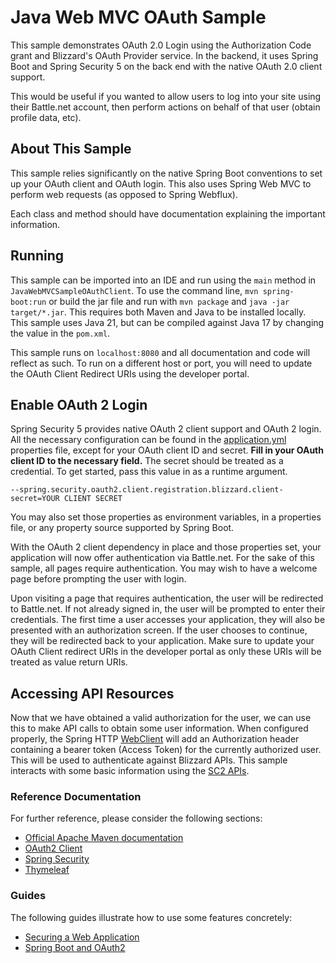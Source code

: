 # Java Web MVC OAuth Sample

This sample demonstrates OAuth 2.0 Login using the Authorization Code grant
and Blizzard's OAuth Provider service. In the backend, it uses Spring Boot and Spring Security 5 on the back end with the
native OAuth 2.0 client support.

This would be useful if you wanted to allow users to log into your site using
their Battle.net account, then perform actions on behalf of that user (obtain profile data, etc).

## About This Sample
This sample relies significantly on the native Spring Boot conventions to set up your OAuth client
and OAuth login. This also uses Spring Web MVC to perform web requests (as opposed to Spring Webflux).

Each class and method should have documentation explaining the important information.

## Running
This sample can be imported into an IDE and run using the `main` method in `JavaWebMVCSampleOAuthClient`.
To use the command line, `mvn spring-boot:run` or build the jar file and run with `mvn package` and
`java -jar target/*.jar`. This requires both Maven and Java to be installed locally. This sample
uses Java 21, but can be compiled against Java 17 by changing the value in the `pom.xml`.

This sample runs on `localhost:8080` and all documentation and code will reflect as such. To run
on a different host or port, you will need to update the OAuth Client Redirect URIs using the
developer portal.

## Enable OAuth 2 Login
Spring Security 5 provides native OAuth 2 client support and OAuth 2 login. All the necessary
configuration can be found in the [application.yml] properties file, except for your OAuth client
ID and secret. **Fill in your OAuth client ID to the necessary field.** The secret should be treated
as a credential. To get started, pass this value in as a runtime argument.

`--spring.security.oauth2.client.registration.blizzard.client-secret=YOUR CLIENT SECRET`

You may also set those properties as environment variables, in a properties file, or any property
source supported by Spring Boot.

With the OAuth 2 client dependency in place and those properties set, your application will
now offer authentication via Battle.net. For the sake of this sample, all pages require authentication.
You may wish to have a welcome page before prompting the user with login.

Upon visiting a page that requires authentication, the user will be redirected to Battle.net. If
not already signed in, the user will be prompted to enter their credentials. The first time a user accesses
your application, they will also be presented with an authorization screen. If the user chooses to
continue, they will be redirected back to your application. Make sure to update your OAuth Client redirect URIs
in the developer portal as only these URIs will be treated as value return URIs.

## Accessing API Resources

Now that we have obtained a valid authorization for the user, we can use this to make API calls to obtain some user information.
When configured properly, the Spring HTTP [WebClient] will add an Authorization header containing a bearer token (Access
Token) for the currently authorized user. This will be used to authenticate against Blizzard APIs. This sample
interacts with some basic information using the [SC2 APIs].

### Reference Documentation

For further reference, please consider the following sections:

* [Official Apache Maven documentation](https://maven.apache.org/guides/index.html)
* [OAuth2 Client](https://docs.spring.io/spring-boot/docs/2.5.1/reference/htmlsingle/#boot-features-security-oauth2-client)
* [Spring Security](https://docs.spring.io/spring-boot/docs/2.5.1/reference/htmlsingle/#boot-features-security)
* [Thymeleaf](https://docs.spring.io/spring-boot/docs/2.5.1/reference/htmlsingle/#boot-features-spring-mvc-template-engines)

### Guides

The following guides illustrate how to use some features concretely:

* [Securing a Web Application](https://spring.io/guides/gs/securing-web/)
* [Spring Boot and OAuth2](https://spring.io/guides/tutorials/spring-boot-oauth2/)

[application.yml]: src/main/resources/application.yml
[SC2 APIs]: https://develop.battle.net/documentation/starcraft-2/community-apis
[WebClient]: src/main/java/com/blizzard/javawebmvcoauthsample/WebClientConfig.java

